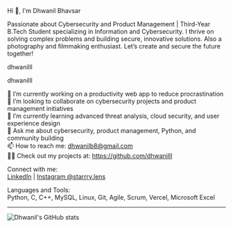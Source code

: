 Hi 👋, I'm Dhwanil Bhavsar

Passionate about Cybersecurity and Product Management | Third-Year B.Tech Student specializing in Information and Cybersecurity. I thrive on solving complex problems and building secure, innovative solutions. Also a photography and filmmaking enthusiast. Let’s create and secure the future together!

dhwanilll

dhwanilll

🔭 I’m currently working on a productivity web app to reduce procrastination  
👯 I’m looking to collaborate on cybersecurity projects and product management initiatives  
🌱 I’m currently learning advanced threat analysis, cloud security, and user experience design  
💬 Ask me about cybersecurity, product management, Python, and community building  
📫 How to reach me: dhwanilb8@gmail.com  
👨‍💻 Check out my projects at: https://github.com/dhwanilll

Connect with me:  
[LinkedIn](https://www.linkedin.com/in/dhwanilll/) | [Instagram @starrry.lens](https://instagram.com/starrry.lens)

Languages and Tools:  
Python, C, C++, MySQL, Linux, Git, Agile, Scrum, Vercel, Microsoft Excel

---

![Dhwanil's GitHub stats](https://github-readme-stats.vercel.app/api?username=dhwanilll&show_icons=true&theme=radical)
